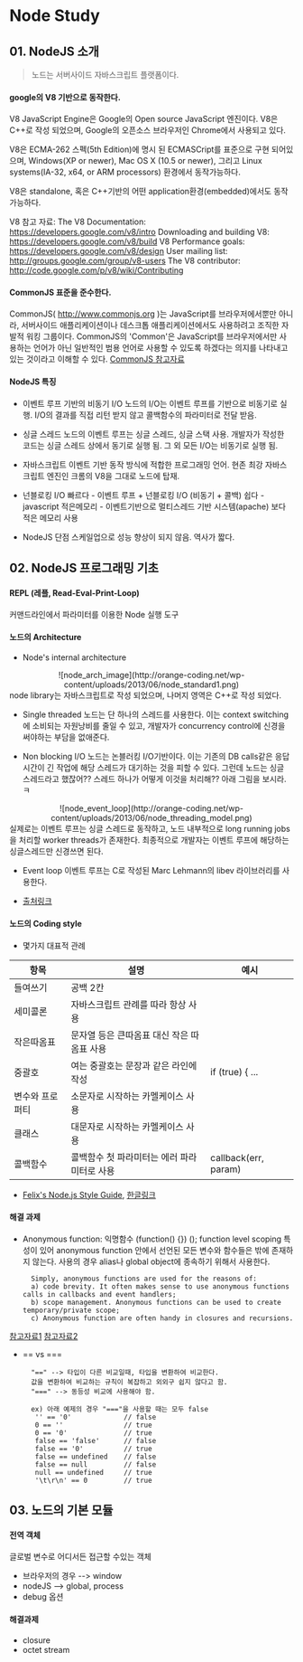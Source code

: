 # Node Study

## 01. NodeJS 소개

> 노드는 서버사이드 자바스크립트 플랫폼이다.

#### google의 V8 기반으로 동작한다.

V8 JavaScript Engine은 Google의 Open source JavaScript 엔진이다. V8은 C++로 작성 되었으며, Google의 오픈소스 브라우저인 Chrome에서 사용되고 있다.

V8은 ECMA-262 스펙(5th Edition)에 명시 된 ECMASCript를 표준으로 구현 되어있으며, Windows(XP or newer), Mac OS X (10.5 or newer), 그리고 Linux systems(IA-32, x64, or ARM processors) 환경에서 동작가능하다.

V8은 standalone, 혹은 C++기반의 어떤 application환경(embedded)에서도 동작가능하다.

V8 참고 자료:
The V8 Documentation: https://developers.google.com/v8/intro
Downloading and building V8: https://developers.google.com/v8/build
V8 Performance goals: https://developers.google.com/v8/design
User mailing list: http://groups.google.com/group/v8-users
The V8 contributor: http://code.google.com/p/v8/wiki/Contributing

#### CommonJS 표준을 준수한다.
CommonJS( http://www.commonjs.org )는 JavaScript를 브라우저에서뿐만 아니라, 서버사이드 애플리케이션이나 데스크톱 애플리케이션에서도 사용하려고 조직한 자발적 워킹 그룹이다. CommonJS의 'Common'은 JavaScript를 브라우저에서만 사용하는 언어가 아닌 일반적인 범용 언어로 사용할 수 있도록 하겠다는 의지를 나타내고 있는 것이라고 이해할 수 있다.
[CommonJS 참고자료](http://helloworld.naver.com/helloworld/12864)


#### NodeJS 특징

+ 이벤트 루프 기반의 비동기 I/O
		노드의 I/O는 이벤트 루프를 기반으로 비동기로 실행.
        I/O의 결과를 직접 리턴 받지 않고 콜백함수의 파라미터로 전달 받음.

+ 싱글 스레드
		노드의 이벤트 루프는 싱글 스레드, 싱글 스택 사용.
        개발자가 작성한 코드는 싱글 스레드 상에서 동기로 실행 됨.
        그 외 모든 I/O는 비동기로 실행 됨.

+ 자바스크립트
		이벤트 기반 동작 방식에 적합한 프로그래밍 언어.
        현존 최강 자바스크립트 엔진인 크롬의 V8을 그대로 노드에 탑재.

+ 넌블로킹 I/O
		빠르다 - 이벤트 루프 + 넌블로킹 I/O (비동기 + 콜백)
		쉽다 - javascript
		적은메모리 - 이벤트기반으로 멀티스레드 기반 시스템(apache) 보다 적은 메모리 사용

+ NodeJS 단점
		스케일업으로 성능 향상이 되지 않음.
		역사가 짧다.


## 02. NodeJS 프로그래밍 기초

#### REPL (레플, Read-Eval-Print-Loop)

커맨드라인에서 파라미터를 이용한 Node 실행 도구

#### 노드의 Architecture

+ Node's internal architecture
<center>![node_arch_image](http://orange-coding.net/wp-content/uploads/2013/06/node_standard1.png)</center>node library는 자바스크립트로 작성 되었으며, 나머지 영역은 C++로 작성 되었다.

+ Single threaded
노드는 단 하나의 스레드를 사용한다.
이는 context switching에 소비되는 자원낭비를 줄일 수 있고, 개발자가 concurrency control에 신경을 써야하는 부담을 없애준다.

+ Non blocking I/O
노드는 논블러킹 I/O기반이다. 이는 기존의 DB calls같은 응답시간이 긴 작업에 해당 스레드가 대기하는 것을 피할 수 있다.
그런데 노드는 싱글 스레드라고 했잖어?? 스레드 하나가 어떻게 이것을 처리해?? 아래 그림을 보시라.ㅋ
<center>![node_event_loop](http://orange-coding.net/wp-content/uploads/2013/06/node_threading_model.png)</center>실제로는 이벤트 루프는 싱글 스레드로 동작하고, 노드 내부적으로 long running jobs을 처리할 worker threads가 존재한다.
최종적으로 개발자는 이벤트 루프에 해당하는 싱글스레드만 신경쓰면 된다.

+ Event loop
이벤트 루프는 C로 작성된 Marc Lehmann의 libev 라이브러리를 사용한다.

+ [출처링크](http://orange-coding.net/2013/06/29/xfiles-part-i-learning-how-to-walk)

#### 노드의 Coding style
+ 몇가지 대표적 관례

항목 | 설명 | 예시
-|-|-
들여쓰기 | 공백 2칸 |
세미콜론 | 자바스크립트 관례를 따라 항상 사용 |
작은따옴표 | 문자열 등은 큰따옴표 대신 작은 따옴표 사용 |
중괄호 | 여는 중괄호는 문장과 같은 라인에 작성 | if (true) { ...
변수와 프로퍼티 | 소문자로 시작하는 카멜케이스 사용 |
클래스 | 대문자로 시작하는 카멜케이스 사용 |
콜백함수 | 콜백함수 첫 파라미터는 에러 파라미터로 사용 | callback(err, param)

+ [Felix's Node.js Style Guide](http://nodeguide.com/style.html), [한글링크](http://pismute.github.io/nodeguide.com/style.html)


#### 해결 과제

+ Anonymous function: 익명함수 (function() {}) ();
		function level scoping 특성이 있어 anonymous function 안에서 선언된 모든 변수와 함수들은 밖에 존재하지 않는다.
		사용의 경우 alias나 global object에 종속하기 위해서 사용한다.

		Simply, anonymous functions are used for the reasons of:
		a) code brevity. It often makes sense to use anonymous functions calls in callbacks and event handlers;
		b) scope management. Anonymous functions can be used to create temporary/private scope;
		c) Anonymous function are often handy in closures and recursions.
[참고자료1](http://thoughtsonscripts.blogspot.kr/2012/01/javascript-anonymous-functions.html)
[참고자료2](http://hotdogya.tistory.com/103)

+ \== vs ===

		"==" --> 타입이 다른 비교일때, 타입을 변환하여 비교한다.
		값을 변환하여 비교하는 규칙이 복잡하고 외외구 쉽지 않다고 함.
		"===" --> 동등성 비교에 사용해야 함.

		ex) 아래 예제의 경우 "==="을 사용할 때는 모두 false
		 '' == '0'             // false
		 0 == ''               // true
		 0 == '0'              // true
		 false == 'false'      // false
		 false == '0'          // true
		 false == undefined    // false
		 false == null         // false
		 null == undefined     // true
		 '\t\r\n' == 0         // true

## 03. 노드의 기본 모듈

#### 전역 객체

글로벌 변수로 어디서든 접근할 수있는 객체

+ 브라우저의 경우 --> window
+ nodeJS --> global, process
+ debug 옵션
	
#### 해결과제

+ closure
+ octet stream


